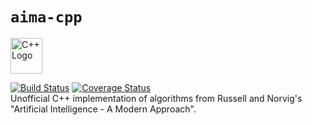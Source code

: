 # `aima-cpp`
<img src="https://raw.githubusercontent.com/isocpp/logos/master/cpp_logo.png" alt="C++ Logo" width="51" height="57" />
<br>

[![Build Status](https://travis-ci.org/ad71/aima-cpp.svg?branch=master)](https://travis-ci.org/ad71/aima-cpp)
[![Coverage Status](https://coveralls.io/repos/github/ad71/aima-cpp/badge.svg?branch=master)](https://coveralls.io/github/ad71/aima-cpp?branch=master)
<br>
Unofficial C++ implementation of algorithms from Russell and Norvig's "Artificial Intelligence - A Modern Approach".
